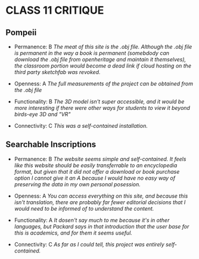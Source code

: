 # CLASS 11 CRITIQUE

## Pompeii

- Permanence: B *The meat of this site is the .obj file.  Although the .obj file is permanent in the way a book is permanent (somebdody can download the .obj file from openheritage and maintain it themselves), the classroom portion would become a dead link if cloud hosting on the third party sketchfab was revoked.*

- Openness: A *The full measurements of the project can be obtained from the .obj file*

- Functionality: B *The 3D model isn't super accessible, and it would be more interesting if there were other ways for students to view it beyond birds-eye 3D and "VR"*

- Connectivity: C *This was a self-contained installation.*

## Searchable Inscriptions

- Permanence: B *The website seems simple and self-contained.  It feels like this website should be easily transferrable to an encyclopedia format, but given that it did not offer a download or book purchase option I cannot give it an A because I would have no easy way of preserving the data in my own personal posession.*

- Openness: A *You can access everything on this site, and because this isn't translation, there are probably far fewer editorial decisions that I would need to be informed of to understand the content.*

- Functionality: A *It dosen't say much to me because it's in other languages, but Packard says in that introduction that the user base for this is academics, and for them it seems useful.* 

- Connectivity: C *As far as I could tell, this project was entirely self-contained.*
